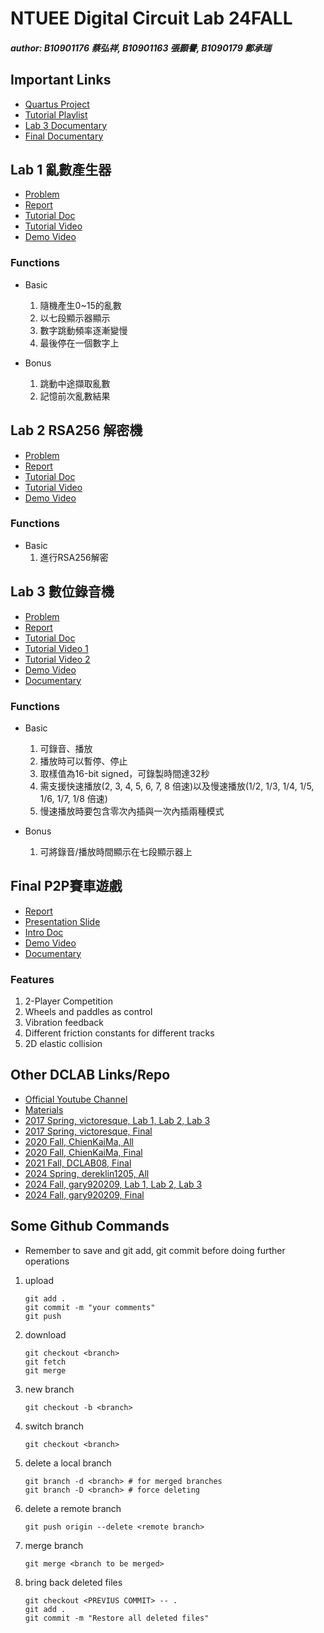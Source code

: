 # NTUEE Digital Circuit Lab 24FALL

##### author: B10901176 蔡弘祥, B10901163 張顥譽, B1090179 鄭承瑞

## Important Links

 - [Quartus Project](https://drive.google.com/drive/folders/1OktEoPV2jMeLqUy1SiT1-zwpx0gXxLmx?usp=sharing)
 - [Tutorial Playlist](https://www.youtube.com/playlist?list=PLP9ciln8xBIb9-tJLALe52f9hO5jF7NEm)
 - [Lab 3 Documentary](https://youtu.be/LfaZXk93TVM?si=xt3CV7MuYrcmKlDo)
 - [Final Documentary](https://youtu.be/1tR94tOqX50?si=pVh7EZTTQjXuG8Md)

## Lab 1 亂數產生器

 - [Problem](./Lab1/doc/Lab1_lecture.pdf)
 - [Report](./Lab1/doc/team04_lab1_report.pdf)
 - [Tutorial Doc](./Lab1/README.md)
 - [Tutorial Video](https://youtu.be/d8w0doN23KI)
 - [Demo Video](https://youtube.com/shorts/18ylWNKHyas?feature=share)

### Functions

- Basic
  1. 隨機產生0~15的亂數
  2. 以七段顯示器顯示
  3. 數字跳動頻率逐漸變慢
  4. 最後停在一個數字上
   
- Bonus
  1. 跳動中途擷取亂數
  2. 記憶前次亂數結果

## Lab 2 RSA256 解密機

 - [Problem](./Lab2/doc/Lab2_lecture.pdf)
 - [Report](./Lab2/doc/team04_lab2_report.pdf)
 - [Tutorial Doc](./Lab2/README.md)
 - [Tutorial Video](https://youtu.be/MsHFpBeLLhE)
 - [Demo Video](https://youtube.com/shorts/qKg8rVshnjM?feature=share)

### Functions

- Basic
  1. 進行RSA256解密

## Lab 3 數位錄音機

 - [Problem](./Lab3/doc/Lab3_lecture.pdf)
 - [Report](./Lab3/doc/team04_lab3_report.pdf)
 - [Tutorial Doc](./Lab3/README.md)
 - [Tutorial Video 1](https://youtu.be/lxQ1CqLxdgA)
 - [Tutorial Video 2](https://youtu.be/XZyHApFdQvU)
 - [Demo Video](https://youtube.com/shorts/vMJCUgTGA44?feature=share)
 - [Documentary](https://youtu.be/LfaZXk93TVM?si=xt3CV7MuYrcmKlDo)

### Functions

- Basic
  1. 可錄音、播放
  2. 播放時可以暫停、停止
  3. 取樣值為16-bit signed，可錄製時間達32秒
  4. 需支援快速播放(2, 3, 4, 5, 6, 7, 8 倍速)以及慢速播放(1/2, 1/3, 1/4, 1/5, 1/6, 1/7, 1/8 倍速)
  5. 慢速播放時要包含零次內插與一次內插兩種模式

- Bonus
  1. 可將錄音/播放時間顯示在七段顯示器上

## Final P2P賽車遊戲

 - [Report](./Final/doc/team04_final_report.pdf)
 - [Presentation Slide](./Final/doc/team04_final_presentation.pdf)
 - [Intro Doc](./Final/README.md)
 - [Demo Video](https://youtu.be/5cRheklZcRc)
 - [Documentary](https://youtu.be/1tR94tOqX50?si=pVh7EZTTQjXuG8Md)

### Features

  1. 2-Player Competition
  2. Wheels and paddles as control
  3. Vibration feedback
  4. Different friction constants for different tracks
  5. 2D elastic collision

## Other DCLAB Links/Repo

 - [Official Youtube Channel](https://www.youtube.com/@dclabntuee8993)
 - [Materials](https://github.com/Terminatorjjjjj/NTUEE-DCLAB-Materials.git)
 - [2017 Spring, victoresque, Lab 1, Lab 2, Lab 3](https://github.com/victoresque/DCLab.git)
 - [2017 Spring, victoresque, Final](https://github.com/victoresque/FPGA-Renderer.git)
 - [2020 Fall, ChienKaiMa, All](https://github.com/ChienKaiMa/2020Fall-NTUEE-DCLAB.git)
 - [2020 Fall, ChienKaiMa, Final](https://github.com/ChienKaiMa/HDR-Imaging-with-FPGA.git)
 - [2021 Fall, DCLAB08, Final](https://github.com/DCLAB08/Real-Time-Image-Video-Dehazing.git)
 - [2024 Spring, dereklin1205, All](https://github.com/dereklin1205/NTUEE_DCLAB.git)
 - [2024 Fall, gary920209, Lab 1, Lab 2, Lab 3](https://github.com/gary920209/Digital_Design_Lab.git)
 - [2024 Fall, gary920209, Final](https://github.com/gary920209/music_interactive_games.git)

## Some Github Commands

* Remember to save and git add, git commit before doing further operations

1. upload

    ```shell
    git add .
    git commit -m "your comments"
    git push
    ```

2. download

    ```shell
    git checkout <branch>
    git fetch
    git merge
    ```

3. new branch

    ```shell
    git checkout -b <branch>
    ```

4. switch branch

    ```shell
    git checkout <branch>
    ```

5. delete a local branch

    ```shell
    git branch -d <branch> # for merged branches
    git branch -D <branch> # force deleting
    ```

6. delete a remote branch

    ```shell
    git push origin --delete <remote branch>
    ```

7. merge branch

    ```shell
    git merge <branch to be merged>
    ```

8. bring back deleted files
   
   ```shell
   git checkout <PREVIUS COMMIT> -- .
   git add .
   git commit -m "Restore all deleted files"
   ```